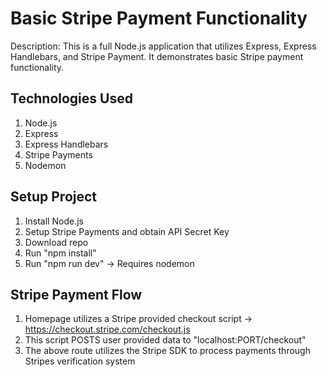 # Basic Stripe Payment Functionality

Description: This is a full Node.js application that utilizes Express, Express Handlebars, and Stripe Payment. It demonstrates basic Stripe payment functionality.

## Technologies Used

1. Node.js
2. Express
3. Express Handlebars
4. Stripe Payments
5. Nodemon

## Setup Project

1. Install Node.js
2. Setup Stripe Payments and obtain API Secret Key
3. Download repo
4. Run "npm install"
5. Run "npm run dev" -> Requires nodemon

## Stripe Payment Flow

1. Homepage utilizes a Stripe provided checkout script -> https://checkout.stripe.com/checkout.js
2. This script POSTS user provided data to "localhost:PORT/checkout"
3. The above route utilizes the Stripe SDK to process payments through Stripes verification system
